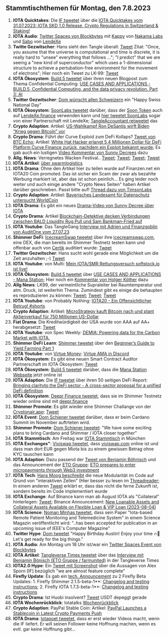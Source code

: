 ## Stammtischthemen für Montag, den 7.8.2023

1. **IOTA Quicktakes**: Die [IF tweetet]() über die [IOTA Quicktakes vom 31.07.2023: IOTA SKD 1.0 Release, Crypto Regulations in Switzerland & Staking!](https://www.youtube.com/watch?v=WYA7KNjS5zc)
2. **IOTA Audio**: [Twitter Spaces von Blockbytes](https://twitter.com/blockbytescom/status/1685688238650863616?s=20) mit [Kappy](https://twitter.com/Rob_Daykin) von [Nakama Labs](https://twitter.com/Nakama_Labs) und [Sabo](https://twitter.com/Sabo_LX) von [LendeXe](https://twitter.com/LendeXeFinance)
3. **Twitte Gezwitscher**: Hans sieht den Tangle überall: [Tweet](https://twitter.com/hus_qy/status/1686174914871476224?s=20) Zitat: "Once, you assume that the universe is computational and time is discrete, it is really hard to "unsee" everything that follows ..."; "I predict" that we are seeing a "new kind of superconductor"  which uses a 1-dimensional structure to achieve a pertubation-free environment for the movement of electrons"; Hier noch ein Tweet zu LK-99: [Tweet](https://twitter.com/Andercot/status/1686215574177841152?s=20)
4. **IOTA Ökosystem**: [Build.5 tweetet](https://twitter.com/build5tech/status/1686264605298098176?s=20) über ihren neuen Blogpost zum Thema Confidential Computing: [USE CASES AND APPLICATIONS - BUILD.5, Confidential Computing, and the data privacy revolution. Part 3: AI](https://build5.com/blog/cc-ai/)
5. **Twitter Gezwitscher**: [Dom wünscht allen Schweizern](https://twitter.com/DomSchiener/status/1686308332817018880?s=20) ein "Happy Swiss National Day"
6. **IOTA Ökosystem**: [SoonLabs tweetet](https://twitter.com/soon_labs/status/1686245881140686848?s=20) darüber, dass der [Soon Token](https://coinmarketcap.com/de/currencies/soonaverse/) auch auf [LendeXe.finance](https://lendexe.fi/) verwenden kann und [hier tweetet SoonLabs](https://twitter.com/soon_labs/status/1686293954151559168?s=20) sogar von einer Partnerschaft mit LendeXe; [TangleAccountant retweetet](https://twitter.com/TangleAcctant/status/1686358685855944704?s=20) das
7. **Crypto Adaption**: Artikel: [US-Wahlkampf Ron DeSantis wirft Biden “Krieg gegen Bitcoin” vor ](https://www.btc-echo.de/schlagzeilen/ron-desantis-wirft-biden-krieg-gegen-bitcoin-vor-168916/)
8. **Crypto Drama**: Führt der Curve Exploid zum DeFi Kollaps? [Tweet von BTC Echo](https://twitter.com/btcecho/status/1686054612984352768?s=20); Artikel: [White Hat Hacker erlangt 5,4 Millionen Dollar für DeFi Platform Curve Finance zurück, nachdem ein Exploit bekannt wurde](https://de.cryptonews.com/news/white-hat-hacker-erlangt-54-millionen-dollar-fur-defi-platform-curve-finance-zuruck.htm); Es gab auch ein lustigen [Video Kommentar von Sunny Decrees](https://twitter.com/Pleb_Style/status/1686333360916803585?s=20) dazu
9. **Allg. News**: Verregnetes Wacken Festival.. [Tweet](https://twitter.com/DerCasus/status/1686083837451784193?s=20); [Tweet](https://twitter.com/dokape/status/1686665160121839616?s=20); [Tweet](https://twitter.com/DennisKBerlin/status/1687116776507858945?s=20); [Tweet](https://twitter.com/Golemiker/status/1686984865500012544?s=20)
10. **IOTA Artikel**: [über swarmlogistics](https://eustartup.news/startup-showcase-swarm-logistics-revolutionizing-fleet-control-systems/)
11. **IOTA Drama**: Ohne den Artikel hier zu teilen wurde auf Finanzen.net ein IOTA20 Coin promoted. Das ist sicher ein Scam der zwar als bezahlte Werbung markiert ist, aber das ist schon peinlich... Es ging leider noch weiter und auch einige andere "Crypto News Seiten" haben Artikel darüber geschrieben. Passt bitte auf! [Thread dazu von TimsonLabs](https://twitter.com/TimsonLabs/status/1686496744467468288?s=20)
12. **Crypto Adaption**: Artikel: [Bayerisches Landesamt für Datenschutz untersucht WorldCoin](https://de.beincrypto.com/bayerisches-landesamt-fuer-datenschutz-untersucht-worldcoin/?utm_source=twitter&utm_medium=social)
13. **IOTA Drama**: Es gibt ein neues [Drama-Video von Sunny Decree über IOTA](https://www.youtube.com/live/6ep4HHDYdiA?feature=share&t=3346) 
14. **Crypto Drama**: Artikel [Blockchain-Detektive decken Verbindungen zwischen BALD Liquidity Rug Pull und Sam Bankman-Fried auf](https://www.crypto-news-flash.com/de/blockchain-sleuths-uncover-links-between-bald-liquidity-rug-pull-and-sam-bankman-fried/?feed_id=22045&_unique_id=64c8c86527a75)
15. **IOTA Youtube**: Das TangleGang [Interview mit Adrien und Finanzgoblin von AuditOne vom 27.07.23](https://www.youtube.com/watch?v=vIqRnzd5DTs)
16. **Shimmer DeFi**: [IcecreamSwap tweetet](https://twitter.com/icecream_swap/status/1686354183539019776?s=20) über ihre [icecreamswap.com](https://icecreamswap.com/), eine DEX, die man bereits im Shimmer Testnetz testen kann und offenbar auch von [Certik](https://twitter.com/CertiK) auditiert wurde: [Tweet](https://twitter.com/icecream_swap/status/1686625732556959744?s=20)
17. **Twitter Gezwitscher**: Hans sucht wohl gerade eine Möglichkeit um die Zeit anzuhalten ;-) [Tweet](https://twitter.com/hus_qy/status/1686362826497990662?s=20)
18. **IOTA Youtube**: von Multi: [Mein IOTA/SMR Rettungsversuch softstock.io ist live!](https://youtu.be/pHBCRNEuuFw)
19. **IOTA Ökosystem**: [Build.5 tweetet](https://twitter.com/build5tech/status/1686643888763932673?s=20) über [USE CASES AND APPLICATIONS - Mana Station](https://build5.com/blog/mana/); Hier noch ein [Kommentar von Holger Köther](https://twitter.com/HolgerKoether/status/1686646953935839232?s=20) dazu
20. **Allg News**: LK99, der vermeintliche Supraleiter bei Raumtemperatur und atm. Druck, ist weiterhin Thema. Zumindest gibt es einige die behaupten es reproduzieren zu können: [Tweet](https://twitter.com/nimorotem/status/1686483337978970112?s=20); [Tweet](https://twitter.com/lere0_0/status/1686363900651151360?s=20); [Tweet](https://twitter.com/Dentist_Wong/status/1688216121676349440?s=20)
21. **IOTA Youtube**: von Probably Nothing: [IOTA20 - Ein Offensichtlicher Betrug! #shorts](https://www.youtube.com/watch?v=K_xyGUYWJ48)
22. **Crypto Adaption**: Artikel: [MicroStrategy kauft Bitcoin nach und plant Aktienverkauf für 750 Millionen US-Dollar](https://www.blocktrainer.de/microstrategy-kauft-bitcoin-und-plant-aktienverkauf-fuer-750-millionen-usd/)
23. **Fiat Drama**: Die Kreditwürdigkeit der USA wurde von AAA auf AA+ herabgesetzt: [Tweet](https://twitter.com/ASvanevik/status/1686666888338980864?s=20)
24. **IOTA Youtube**: von Spec Weekly: [DEMIA: Powering data for the Carbon Market with IOTA.](https://www.youtube.com/watch?v=oZiMr6BBldI)
25. **Shimmer DeFi Learn**: [Shimmer tweetet](https://twitter.com/shimmernet/status/1686728968643194880?s=20) über den [Beginner’s Guide to Yield Farming Part 1](https://blog.shimmer.network/beginners-guide-yield-farming-part-1/)
26. **IOTA Youtube**: von [Virtue Money](https://twitter.com/Virtue_Money): [Virtue AMA in Discord](https://www.youtube.com/watch?v=mEguZu0lJYs)
27. **IOTA Ökosystem**: Es gibt eine neuen Smart Contract Auditor Partnerschaft im IOTA Ökosystem: [Tweet](https://twitter.com/marcobesier/status/1687004929045467136?s=20)
28. **IOTA Ökosystem**: [Build.5 tweetet](https://twitter.com/build5tech/status/1687014827364143104?s=20) darüber, dass die [Mana Station Webseite](https://build5.com/mana/) jetzt online ist
29. **IOTA Adaption**: Die [IF tweetet](https://twitter.com/iota/status/1687085920997056513?s=20) über ihren 50 seitigen DeFi Report: [Bringing clarityto the DeFi sector - A cross-sector proposal for a unified DeFi definition](https://files.iota.org/comms/Bringing_clarity_to_the_DeFi_sector.pdf)
30. **IOTA Ökosystem**: [Deepr Finance tweetet](https://twitter.com/DeeprFinance/status/1687095153478299648?s=20), dass sie im Shimmer Testnetz wieder online sind mit [deepr.finance](https://deepr.finance/)
31. **Shimmer Promote**: Es gibt wieder eine Shimmer Challange von der [Cryptonair.app](https://cryptonaire.app/): [Tweet](https://twitter.com/cryptochefs_io/status/1687418110163197952?s=20)
32. **IOTA Event**: [Dom Schiener tweetet](https://twitter.com/DomSchiener/status/1687384019787280384?s=20) darüber, dass er beim Cardano Summit im November auftrteten wird.
33. **Shimmer Promote**: [Dom Schiener tweetet](https://twitter.com/DomSchiener/status/1687388726106664960?s=20): "We have some exciting plans to bring Cardano and Shimmer / IOTA closer together"
34. **IOTA Stammtisch**: Am Freitag war [IOTA Stammtisch](https://www.meetup.com/iota-muc/events/294828472) in München
35. **IOTA Exchanges"**: [Viviswap tweetet](https://twitter.com/viviswapcom/status/1687107693797142528?s=20), dass [viviswap.com](https://viviswap.com/) online ist und dass man dort EUR gegen Miota bis zu einem gewissen Betrag ohne KYC tauschen kann
36. **IOTA Adaption**: Dazu passend der [Tweet von Benjamin Böhnisch](https://twitter.com/BenBoenisch/status/1687477221223464960?s=20) und das Announcement der [ETO Gruppe](https://twitter.com/EtoGruppe): [ETO prepares to enter micropayments through Web3 investment](https://www.etogruppe.com/en/news/eto-news/eto-prepares-to-enter-micropayments-through-web3-investment.html)
37. **IOTA Tech**: [Hans Moog beschreibt](https://twitter.com/hus_qy/status/1687453112846454784?s=20) die neue Modularität im Code auf Grund von "interaktiven Zellen" (Hier besser zu lesen im [Threadreader](https://threadreaderapp.com/thread/1687453112846454784.html); In einem anderen [Tweet](https://twitter.com/hus_qy/status/1687860987565625344?s=20) erklärt er, dass das nicht die ferne Zukunft ist, sondern bereits im Code implementiert wurde
38. **IOTA Exchange**: Auf Binance kann man ab August IOTA als "Collateral" hinterlegen: [Tweet](https://twitter.com/kowei1995/status/1688444842127564800?s=20); Binance Announcement: [New Loanable Assets and Collateral Assets Available on Flexible Loan & VIP Loan (2023-08-04)](https://www.binance.com/en/support/announcement/new-loanable-assets-and-collateral-assets-available-on-flexible-loan-vip-loan-2023-08-04-9c8303191b1a4a6bbd7458b3e4ff668d)
39. **IOTA Science**: [Noman Minhas tweetet](https://twitter.com/hack0grammer/status/1688110164979679232?s=20), dass sein Paper "Iota-based Remote Patient Monitoring and Telemedicine System" in einem Science Magazin veröffentlicht wird: "..has been accepted for publication in an upcoming issue of IEEE's Computer Magazine"
40. **Twitter Hype**: [Dom tweetet](https://twitter.com/DomSchiener/status/1688133147332882432?s=20) "Happy Birthday Austin! Enjoy your time 🔥💪 Let's get ready for the big things."
41. **IOTA Audio**: Am Montag um 18 Uhr ist/war ein [Twitter Spaces Event von Blockbytes](https://twitter.com/blockbytescom/status/1688212224634990594?s=20)
42. **IOTA Artikel**: [Tangleverse Times tweetet](https://twitter.com/TangleverseWeb/status/1688162980326739968?s=20) über das [Interview mit Benjamin Bönisch (ETO Gruppe / farmunited)](https://www.times.tangleverse.io/benjamin-bonisch/) in der Tangleverse Times
43. **IOTA2.0 Hype**: Ein [Tweet mit Screenshot](https://twitter.com/Vrom14286662/status/1687843080374771712?s=20) über die Aussagen von Alex Sporn [IF] bezüglich "we are almost feature complete"
44. **Firefly Update**: Es gab ein [tech. Announcement](https://discord.com/channels/397872799483428865/800810467928309790/1137003153909362830) zu 2 Firefly Beta Updates: 1. Firefly Shimmer 2.1.5-beta-1**: [Changelog and testing instructions](https://discord.com/channels/397872799483428865/998627792717627443/1136681022851911782); 2. Firefly IOTA 1.7.3-beta-1**: [Changelog and testing instructions](https://discord.com/channels/397872799483428865/998627792717627443/1136671400799780864)
45. **Crypto Drama**: Ist Huobi insolvent? [Tweet](https://twitter.com/adamscochran/status/1687959096316542976?s=20) USDT depeggt gerade
46. **IOTA Wochenrückblick**: Iotatalks [Wochenrückblick](https://www.iota-talk.com/index.php?article/312-wochenr%C3%BCckblick-vom-30-juli-bis-5-august-2023/)
47. **Crypto Adaption**: PayPal Stable Coin: Artikel: [PayPal Launches a Stablecoin in Latest Crypto Payments Push](https://www.bloomberg.com/news/articles/2023-08-07/paypal-launches-us-dollar-stablecoin-pyusd-for-payments-transfers#xj4y7vzkg)
48. **IOTA Drama**: [Iotapoet tweetet](https://twitter.com/IotaPoet/status/1688532476849696768?s=20), dass er erst wieder Videos macht, wenn die IF liefert. Er will seinen Follower keine Hoffnung machen, wenn es evtl. gar keine Hoffnung gibt...
